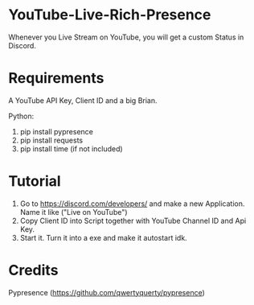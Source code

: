 # YouTube-Live-Rich-Presence
Whenever you Live Stream on YouTube, you will get a custom Status in Discord.

# Requirements
A YouTube API Key, Client ID and a big Brian.

Python:
1. pip install pypresence
2. pip install requests
3. pip install time (if not included)

# Tutorial
1. Go to https://discord.com/developers/ and make a new Application. Name it like ("Live on YouTube")
2. Copy Client ID into Script together with YouTube Channel ID and Api Key.
3. Start it. Turn it into a exe and make it autostart idk.

# Credits
Pypresence (https://github.com/qwertyquerty/pypresence)
